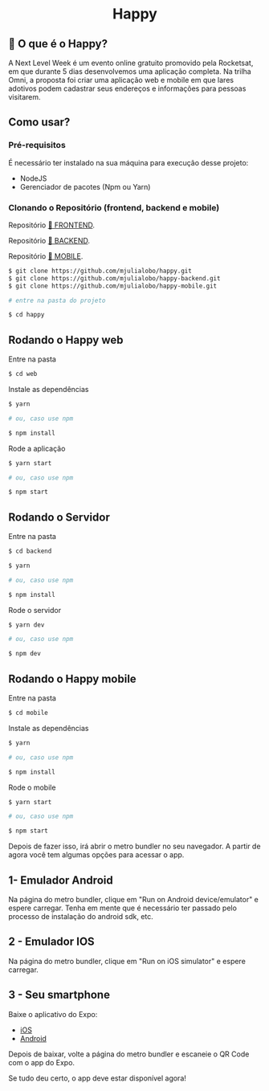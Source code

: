 <h1 align="center">Happy</h1>

## 🚀 O que é o Happy? 
A Next Level Week é um evento online gratuito promovido pela Rocketsat, em que durante 5 dias desenvolvemos uma aplicação completa. Na trilha Omni, a proposta foi criar uma aplicação web e mobile em que lares adotivos podem cadastrar seus endereços e informações para pessoas visitarem.

## Como usar?
### Pré-requisitos
É necessário ter instalado na sua máquina para execução desse projeto:

* NodeJS
* Gerenciador de pacotes (Npm ou Yarn)

### Clonando o Repositório (frontend, backend e mobile)

Repositório <a href="https://github.com/Robetjunior/Happy">🔗 FRONTEND</a>.

Repositório <a href="https://github.com/Robetjunior/Happy_Backend">🔗 BACKEND</a>.

Repositório <a href="https://github.com/Robetjunior/Happy_Mobile">🔗 MOBILE</a>.

```sh
$ git clone https://github.com/mjulialobo/happy.git
$ git clone https://github.com/mjulialobo/happy-backend.git
$ git clone https://github.com/mjulialobo/happy-mobile.git

# entre na pasta do projeto

$ cd happy
```

## Rodando o Happy web

Entre na pasta
```sh
$ cd web
```

Instale as dependências
```sh
$ yarn

# ou, caso use npm

$ npm install
```

Rode a aplicação
```sh
$ yarn start

# ou, caso use npm

$ npm start
```


## Rodando o Servidor
Entre na pasta

```sh
$ cd backend
```

```sh
$ yarn

# ou, caso use npm

$ npm install
```
Rode o servidor
```sh
$ yarn dev

# ou, caso use npm

$ npm dev
```

## Rodando o Happy mobile
Entre na pasta
```sh
$ cd mobile
```

Instale as dependências
```sh
$ yarn

# ou, caso use npm

$ npm install
```
Rode o mobile
```sh
$ yarn start

# ou, caso use npm

$ npm start
```

Depois de fazer isso, irá abrir o metro bundler no seu navegador. A partir de agora você tem algumas opções para acessar o app.

## 1- Emulador Android
Na página do metro bundler, clique em "Run on Android device/emulator" e espere carregar. Tenha em mente que é necessário ter passado pelo processo de instalação do android sdk, etc.

## 2 - Emulador IOS
Na página do metro bundler, clique em "Run on iOS simulator" e espere carregar.

## 3 - Seu smartphone
Baixe o aplicativo do Expo:

* [iOS](https://apps.apple.com/app/apple-store/id982107779)
* [Android](https://play.google.com/store/apps/details?id=host.exp.exponent&referrer=www)

Depois de baixar, volte a página do metro bundler e escaneie o QR Code com o app do Expo.


Se tudo deu certo, o app deve estar disponível agora!
